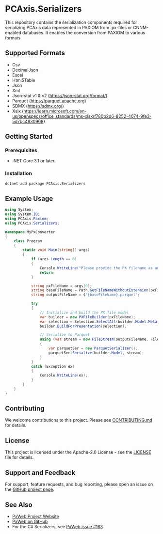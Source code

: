 # PCAxis.Serializers

This repository contains the serialization components required for serializing PCAxis data represented in PAXIOM from .px-files or CNNM-enabled databases. It enables the conversion from PAXIOM to various formats.

## Supported Formats

- Csv
- DecimalJson
- Excel
- Html5Table
- Json
- Xml
- Json-stat v1 & v2 (https://json-stat.org/format/)
- Parquet (https://parquet.apache.org)
- SDMX (https://sdmx.org/)
- Xslx (https://learn.microsoft.com/en-us/openspecs/office_standards/ms-xlsx/f780b2d6-8252-4074-9fe3-5d7bc4830968)


## Getting Started

### Prerequisites

- .NET Core 3.1 or later.

### Installation

```bash
dotnet add package PCAxis.Serializers 
```

## Example Usage

```csharp
using System;
using System.IO;
using PCAxis.Paxiom;
using PCAxis.Serializers;

namespace MyPxConverter
{
    class Program
    {
        static void Main(string[] args)
        {
            if (args.Length == 0)
            {
                Console.WriteLine("Please provide the PX filename as an argument.");
                return;
            }

            string pxFileName = args[0];
            string baseFileName = Path.GetFileNameWithoutExtension(pxFileName);
            string outputFileName = $"{baseFileName}.parquet";

            try
            {
                // Initialize and build the PX file model
                var builder = new PXFileBuilder(pxFileName);
                var selection = Selection.SelectAll(builder.Model.Meta);
                builder.BuildForPresentation(selection);

                // Serialize to Parquet
                using (var stream = new FileStream(outputFileName, FileMode.Create))
                {
                    var parquetSer = new ParquetSerializer();
                    parquetSer.Serialize(builder.Model, stream);
                }
            }
            catch (Exception ex)
            {
                Console.WriteLine(ex);
            }
        }
    }
}
```

## Contributing

We welcome contributions to this project. Please see [CONTRIBUTING.md](CONTRIBUTING.md) for details.

## License

This project is licensed under the Apache-2.0 License - see the [LICENSE](LICENSE) file for details.

## Support and Feedback

For support, feature requests, and bug reporting, please open an issue on the [GitHub project page](https://github.com/statisticssweden/PCAxis.Serializers/issues).

## See Also

- [PxWeb Project Website](https://www.scb.se/en/services/statistical-programs-for-px-files/px-web/)
- [PxWeb on GitHub](https://github.com/statisticssweden/PxWeb)
- For the C# Serializers, see [PxWeb issue #163](https://github.com/statisticssweden/PxWeb/issues/163).
